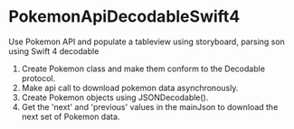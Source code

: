 # PokemonApiDecodableSwift4
Use Pokemon API and populate a tableview using storyboard, parsing son using Swift 4 decodable
1. Create Pokemon class and make them conform to the Decodable protocol.
2. Make api call to download pokemon data asynchronously.
3. Create Pokemon objects using JSONDecodable().
4. Get the 'next' and 'previous' values in the mainJson to download the next set of Pokemon data.
